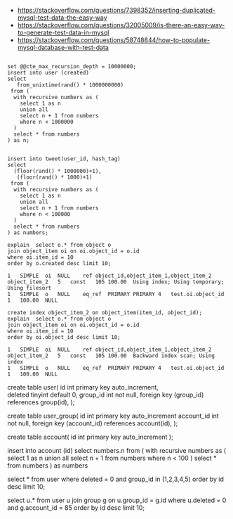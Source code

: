 * https://stackoverflow.com/questions/7398352/inserting-duplicated-mysql-test-data-the-easy-way
* https://stackoverflow.com/questions/32005009/is-there-an-easy-way-to-generate-test-data-in-mysql
* https://stackoverflow.com/questions/58748844/how-to-populate-mysql-database-with-test-data


```

set @@cte_max_recursion_depth = 10000000;
insert into user (created)
select 
   from_unixtime(rand() * 1000000000)
 from (
  with recursive numbers as (
	select 1 as n
	union all
	select n + 1 from numbers
	where n < 1000000
  )
  select * from numbers
) as n;


insert into tweet(user_id, hash_tag)
select 
  (floor(rand() * 1000000)+1),
   (floor(rand() * 1000)+1)
 from (
  with recursive numbers as (
	select 1 as n
	union all
	select n + 1 from numbers
	where n < 100000
  )
  select * from numbers
) as numbers;

```

```
explain  select o.* from object o
join object_item oi on oi.object_id = o.id
where oi.item_id = 10
order by o.created desc limit 10;
```

```
1	SIMPLE	oi	NULL	ref	object_id,object_item_1,object_item_2	object_item_2	5	const	105	100.00	Using index; Using temporary; Using filesort
1	SIMPLE	o	NULL	eq_ref	PRIMARY	PRIMARY	4	test.oi.object_id	1	100.00	NULL
```

```
create index object_item_2 on object_item(item_id, object_id);
explain  select o.* from object o
join object_item oi on oi.object_id = o.id
where oi.item_id = 10
order by oi.object_id desc limit 10;
```

```
1	SIMPLE	oi	NULL	ref	object_id,object_item_1,object_item_2	object_item_2	5	const	105	100.00	Backward index scan; Using index
1	SIMPLE	o	NULL	eq_ref	PRIMARY	PRIMARY	4	test.oi.object_id	1	100.00	NULL
```




create table user(
  id int primary key auto_increment,  
  deleted tinyint default 0,
  group_id int not null,
  foreign key (group_id) references group(id),
);

create table user_group(
  id int primary key auto_increment
  account_id int not null,
  foreign key (account_id) references account(id),
);

create table account(
  id int primary key auto_increment
);


insert into account (id)
select 
  numbers.n
 from (
  with recursive numbers as (
  select 1 as n
  union all
  select n + 1 from numbers
  where n < 100
  )
  select * from numbers
) as numbers



select * from user
where deleted = 0
and group_id in (1,2,3,4,5)
order by id desc limit 10;


select u.* from user u
join group g on u.group_id = g.id
where u.deleted = 0
and g.account_id = 85
order by id desc limit 10;



